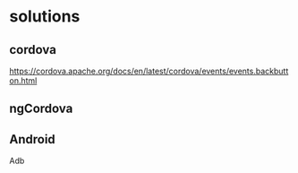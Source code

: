 # solutions

cordova
--
https://cordova.apache.org/docs/en/latest/cordova/events/events.backbutton.html
  
ngCordova
---


Android
---
 
Adb
 
